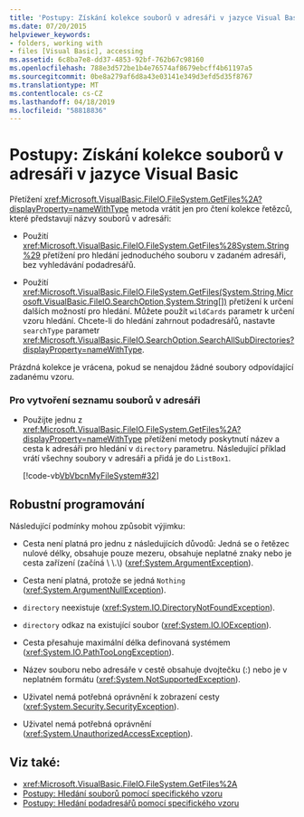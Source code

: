 ```yaml
---
title: 'Postupy: Získání kolekce souborů v adresáři v jazyce Visual Basic'
ms.date: 07/20/2015
helpviewer_keywords:
- folders, working with
- files [Visual Basic], accessing
ms.assetid: 6c8ba7e8-dd37-4853-92bf-762b67c98160
ms.openlocfilehash: 788e3d572be1b4e76574af8679ebcff4b61197a5
ms.sourcegitcommit: 0be8a279af6d8a43e03141e349d3efd5d35f8767
ms.translationtype: MT
ms.contentlocale: cs-CZ
ms.lasthandoff: 04/18/2019
ms.locfileid: "58818836"
---
```

# <a name="how-to-get-the-collection-of-files-in-a-directory-in-visual-basic"></a>Postupy: Získání kolekce souborů v adresáři v jazyce Visual Basic
Přetížení <xref:Microsoft.VisualBasic.FileIO.FileSystem.GetFiles%2A?displayProperty=nameWithType> metoda vrátit jen pro čtení kolekce řetězců, které představují názvy souborů v adresáři:  
  
-   Použití <xref:Microsoft.VisualBasic.FileIO.FileSystem.GetFiles%28System.String%29> přetížení pro hledání jednoduchého souboru v zadaném adresáři, bez vyhledávání podadresářů.  
  
-   Použití <xref:Microsoft.VisualBasic.FileIO.FileSystem.GetFiles(System.String,Microsoft.VisualBasic.FileIO.SearchOption,System.String[])> přetížení k určení dalších možností pro hledání. Můžete použít `wildCards` parametr k určení vzoru hledání. Chcete-li do hledání zahrnout podadresářů, nastavte `searchType` parametr <xref:Microsoft.VisualBasic.FileIO.SearchOption.SearchAllSubDirectories?displayProperty=nameWithType>.  
  
 Prázdná kolekce je vrácena, pokud se nenajdou žádné soubory odpovídající zadanému vzoru.  
  
### <a name="to-list-files-in-a-directory"></a>Pro vytvoření seznamu souborů v adresáři  
  
-   Použijte jednu z <xref:Microsoft.VisualBasic.FileIO.FileSystem.GetFiles%2A?displayProperty=nameWithType> přetížení metody poskytnutí název a cesta k adresáři pro hledání v `directory` parametru. Následující příklad vrátí všechny soubory v adresáři a přidá je do `ListBox1`.  
  
     [!code-vb[VbVbcnMyFileSystem#32](~/samples/snippets/visualbasic/VS_Snippets_VBCSharp/VbVbcnMyFileSystem/VB/Class1.vb#32)]  
  
## <a name="robust-programming"></a>Robustní programování  
 Následující podmínky mohou způsobit výjimku:  
  
-   Cesta není platná pro jednu z následujících důvodů: Jedná se o řetězec nulové délky, obsahuje pouze mezeru, obsahuje neplatné znaky nebo je cesta zařízení (začíná \\ \\.\\) (<xref:System.ArgumentException>).  
  
-   Cesta není platná, protože se jedná `Nothing` (<xref:System.ArgumentNullException>).  
  
-   `directory` neexistuje (<xref:System.IO.DirectoryNotFoundException>).  
  
-   `directory` odkaz na existující soubor (<xref:System.IO.IOException>).  
  
-   Cesta přesahuje maximální délka definovaná systémem (<xref:System.IO.PathTooLongException>).  
  
-   Název souboru nebo adresáře v cestě obsahuje dvojtečku (:) nebo je v neplatném formátu (<xref:System.NotSupportedException>).  
  
-   Uživatel nemá potřebná oprávnění k zobrazení cesty (<xref:System.Security.SecurityException>).  
  
-   Uživatel nemá potřebná oprávnění (<xref:System.UnauthorizedAccessException>).  
  
## <a name="see-also"></a>Viz také:

- <xref:Microsoft.VisualBasic.FileIO.FileSystem.GetFiles%2A>
- [Postupy: Hledání souborů pomocí specifického vzoru](../../../../visual-basic/developing-apps/programming/drives-directories-files/how-to-find-files-with-a-specific-pattern.md)
- [Postupy: Hledání podadresářů pomocí specifického vzoru](../../../../visual-basic/developing-apps/programming/drives-directories-files/how-to-find-subdirectories-with-a-specific-pattern.md)
